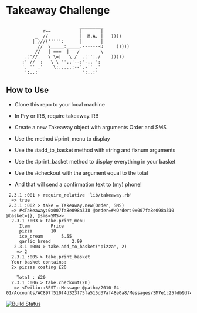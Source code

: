 Takeaway Challenge
==================
```
                            _________
              r==           |       |
           _  //            |  M.A. |   ))))
          |_)//(''''':      |       |
            //  \_____:_____.-------D     )))))
           //   | ===  |   /        \
       .:'//.   \ \=|   \ /  .:'':./    )))))
      :' // ':   \ \ ''..'--:'-.. ':
      '. '' .'    \:.....:--'.-'' .'
       ':..:'                ':..:'

 ```

How to Use
-------

* Clone this repo to your local machine

* In Pry or IRB, require takeaway.IRB

* Create a new Takeaway object with arguments Order and SMS

* Use the method #print_menu to display

* Use the #add_to_basket method with string and fixnum arguments

* Use the #print_basket method to display everything in your basket

* Use the #checkout with the argument equal to the total

 * And that will send a confirmation text to (my) phone!

```
 2.3.1 :001 > require_relative 'lib/takeaway.rb'
  => true
 2.3.1 :002 > take = Takeaway.new(Order, SMS)
  => #<Takeaway:0x007fa8e098a338 @order=#<Order:0x007fa8e098a310 @basket={}, @sms=SMS>>
  2.3.1 :003 > take.print_menu
  	 Item 		 Price
  	 pizza 		 10
  	 ice_cream 		 5.55
  	 garlic_bread 		 2.99
   2.3.1 :004 > take.add_to_basket("pizza", 2)
    => 2
  2.3.1 :005 > take.print_basket
  Your basket contains:
  2x pizzas costing £20

  	Total : £20
  2.3.1 :006 > take.checkout(20)
   => <Twilio::REST::Message @path=/2010-04-01/Accounts/AC897f510f4d323f75fa515d37af48e0a8/Messages/SM7e1c25fdb9d741d49ab7efc6498600c3>

  ```
  
[![Build Status](https://travis-ci.org/GeorgeSeeger/takeaway-challenge.svg?branch=master)](https://travis-ci.org/GeorgeSeeger/takeaway-challenge)

